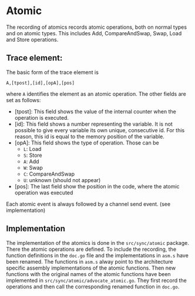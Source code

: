 # Atomic
The recording of atomics records atomic operations, both on normal types and on atomic types. This includes Add, CompareAndSwap, Swap, Load and Store operations.


## Trace element:
The basic form of the trace element is
```
A,[tpost],[id],[opA],[pos]
```
where `A` identifies the element as an atomic operation.
The other fields are set as follows:
- [tpost]: This field shows the value of the internal counter when the operation is executed.
- [id]: This field shows a number representing the variable. It is not possible to give every variable its own unique, consecutive id. For this reason, this id is equal to the memory position of the variable.
- [opA]: This field shows the type of operation. Those can be
	- `L`: Load
	- `S`: Store
	- `A`: Add
	- `W`: Swap
	- `C`: CompareAndSwap
	- `U`: unknown (should not appear)
- [pos]: The last field show the position in the code, where the atomic operation was executed

Each atomic event is always followed by a channel send event. (see implementation)


## Implementation
The implementation of the atomics is done in the `src/sync/atomic` package. There the atomic operations are defined. To include the recording, the function definitions in the `doc.go` file and the implementations in `asm.s` have been renamed. The functions in `asm.s` alway point to the architecture specific assembly implementations of the atomic functions. Then new functions with the original names of the atomic functions have been implemented in `src/sync/atomic/advocate_atomic.go`. They first record the operations and then call the corresponding renamed function in `doc.go`.
<!-- Most of the atomic operations are directly implemented in assembly. The functions that record the atomic elements are added in `go-patch/src/runtime/internal/atomic/atomic_amd64.go`, `go-patch/src/runtime/internal/atomic/atomic_amd64.s`. The used functions are implemented in `go-patch/src/runtime/internal/atomic/advocate_atomic.go` and `go-patch/src/runtime/chan.go`. It was also necessary to delete alias definitions in `go-patch/src/cmd/compile/internal/ssagen/ssa.go`.

It is not possible to directly get the information about the recording of an atomic event into the trace, because of cycling imports.\
For this reason, a background routine is used. This routine is started by the `runtime.InitAtomics` functions, that must be added in the header. This routine constantly read on a channel. The reading is only necessary to empty the channel and has no effect on the actual recording of atomics.

If an atomic event is recorded, the recording function sends a message on this cannel, containing an index, the memory address of the involved variable and the
type of operation. The index is later used to connect the trace element with the memory address and type.\
The actual recording of the atomic events is done in the `DedegoChanSendPre` function, that also records the normal pre-send on channels.
Because this function is called every time a message is send, but before the routine actually tries to send, the information about the atomic event is prevented from being held back by delays in the channel. By using this channel method it is also possible to determine, in which routine the atomic operation took place (in the same routine from which the channel send). If the pre-send function detects a channel operation, that started in the `go-patch/src/runtime/internal/atomic/advocate_atomic.go` file, the info about the atomic operation is added to the trace.\
Because of this method each atomic trace element is always followed by a channel send element. -->
